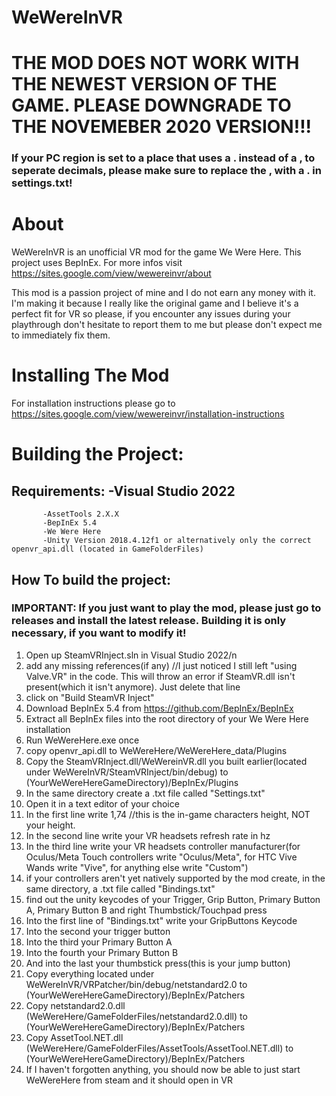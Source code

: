 # WeWereInVR
# THE MOD DOES NOT WORK WITH THE NEWEST VERSION OF THE GAME. PLEASE DOWNGRADE TO THE NOVEMEBER 2020 VERSION!!!
### If your PC region is set to a place that uses a . instead of a , to seperate decimals, please make sure to replace the , with a . in settings.txt!


# About
 WeWereInVR is an unofficial VR mod for the game We Were Here. 
 This project uses BepInEx.
 For more infos visit https://sites.google.com/view/wewereinvr/about

 This mod is a passion project of mine and I do not earn any money with it. I'm making it because I really like the original game and I believe it's a perfect fit for VR so please, if you encounter any issues during your playthrough don't hesitate to report them to me but please don't expect me to immediately fix them.

# Installing The Mod
 For installation instructions please go to https://sites.google.com/view/wewereinvr/installation-instructions

# Building the Project:
## Requirements: -Visual Studio 2022
	       -AssetTools 2.X.X
	       -BepInEx 5.4
	       -We Were Here
	       -Unity Version 2018.4.12f1 or alternatively only the correct openvr_api.dll (located in GameFolderFiles)
 
## How To build the project:			
### IMPORTANT: If you just want to play the mod, please just go to releases and install the latest release. Building it is only necessary, if you want to modify it!
1. Open up SteamVRInject.sln in Visual Studio 2022/n
2. add any missing references(if any) //I just noticed I still left "using Valve.VR" in the code. This will throw an error if SteamVR.dll isn't present(which it isn't anymore). Just delete that line
3. click on "Build SteamVR Inject"
4. Download BepInEx 5.4 from https://github.com/BepInEx/BepInEx
5. Extract all BepInEx files into the root directory of your We Were Here installation
6. Run WeWereHere.exe once
7. copy openvr_api.dll to WeWereHere/WeWereHere_data/Plugins
8. Copy the SteamVRInject.dll/WeWereinVR.dll you built earlier(located under WeWereInVR/SteamVRInject/bin/debug) to (YourWeWereHereGameDirectory)/BepInEx/Plugins
9. In the same directory create a .txt file called "Settings.txt"
10. Open it in a text editor of your choice
11. In the first line write 1,74  //this is the in-game characters height, NOT your height.
12. In the second line write your VR headsets refresh rate in hz
13. In the third line write your VR headsets controller manufacturer(for Oculus/Meta Touch controllers write "Oculus/Meta", for HTC Vive Wands write "Vive", for anything else write "Custom")
14. if your controllers aren't yet natively supported by the mod create, in the same directory, a .txt file called "Bindings.txt"
15. find out the unity keycodes of your Trigger, Grip Button, Primary Button A, Primary Button B and right Thumbstick/Touchpad press
16. Into the first line of "Bindings.txt" write your GripButtons Keycode
17. Into the second your trigger button
18. Into the third your Primary Button A
19. Into the fourth your Primary Button B
20. And into the last your thumbstick press(this is your jump button)
21. Copy everything located under WeWereInVR/VRPatcher/bin/debug/netstandard2.0 to (YourWeWereHereGameDirectory)/BepInEx/Patchers
22. Copy netstandard2.0.dll (WeWereHere/GameFolderFiles/netstandard2.0.dll) to (YourWeWereHereGameDirectory)/BepInEx/Patchers
23. Copy AssetTool.NET.dll (WeWereHere/GameFolderFiles/AssetTools/AssetTool.NET.dll) to (YourWeWereHereGameDirectory)/BepInEx/Patchers
24. If I haven't forgotten anything, you should now be able to just start WeWereHere from steam and it should open in VR
 

